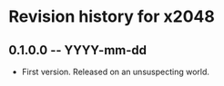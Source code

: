 # Revision history for x2048

## 0.1.0.0 -- YYYY-mm-dd

* First version. Released on an unsuspecting world.
